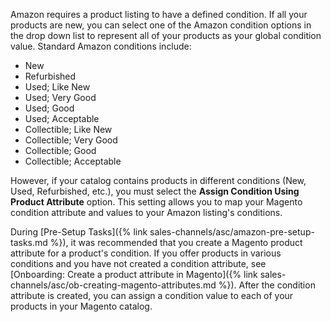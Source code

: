 
Amazon requires a product listing to have a defined condition. If all your products are new, you can select one of the Amazon condition options in the drop down list to represent all of your products as your global condition value. Standard Amazon conditions include:

- New
- Refurbished
- Used; Like New
- Used; Very Good
- Used; Good
- Used; Acceptable
- Collectible; Like New
- Collectible; Very Good
- Collectible; Good
- Collectible; Acceptable

However, if your catalog contains products in different conditions (New, Used, Refurbished, etc.), you must select the **Assign Condition Using Product Attribute** option. This setting allows you to map your Magento condition attribute and values to your Amazon listing's conditions.

During [Pre-Setup Tasks]({% link sales-channels/asc/amazon-pre-setup-tasks.md %}), it was recommended that you create a Magento product attribute for a product's condition. If you offer products in various conditions and you have not created a condition attribute, see [Onboarding: Create a product attribute in Magento]({% link sales-channels/asc/ob-creating-magento-attributes.md %}). After the condition attribute is created, you can assign a condition value to each of your products in your Magento catalog.
